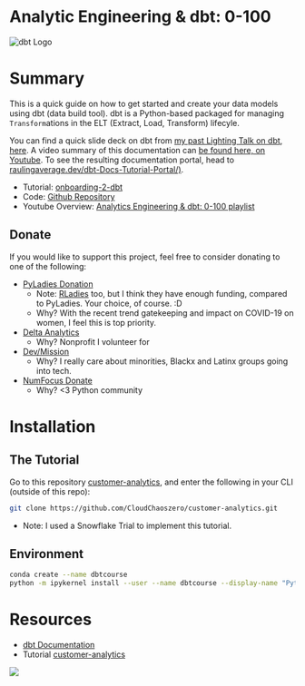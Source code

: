 # Analytic Engineering & dbt: 0-100

![dbt Logo](https://docs.getdbt.com/img/dbt-logo-full.png)

# Summary

This is a quick guide on how to get started and create your data models using dbt (data build tool).
dbt is a Python-based packaged for managing `Transform`ations in the ELT (Extract, Load, Transform) lifecyle.

You can find a quick slide deck on dbt from [my past Lighting Talk on dbt, here](https://raulingaverage.dev/Presentations/PyBayTalks/2020/dbt/Lighting-Talk-dbt#/).
A video summary of this documentation can [be found here, on Youtube](https://www.youtube.com/watch?v=EkeYdYnJ6kM&list=PL83V3nc76mDrEfz1rRZ3L2fDYXDGm8yLk&index=1).
To see the resulting documentation portal, head to [raulingaverage.dev/dbt-Docs-Tutorial-Portal/)](https://raulingaverage.dev/dbt-Docs-Tutorial-Portal/).

* Tutorial: [onboarding-2-dbt](https://github.com/CloudChaoszero/onboarding-2-dbt)
* Code: [Github Repository](https://github.com/CloudChaoszero/customer-analytics)
* Youtube Overview: [Analytics Engineering & dbt: 0-100 playlist](https://www.youtube.com/watch?v=EkeYdYnJ6kM&list=PL83V3nc76mDrEfz1rRZ3L2fDYXDGm8yLk&index=1)
## Donate

If you would like to support this project, feel free to consider donating to one of the following:

* [PyLadies Donation](https://psfmember.org/civicrm/contribute/transact?reset=1&id=6)
    * Note: [RLadies](https://rladies.org/) too, but I think they have enough funding, compared to PyLadies. Your choice, of course. :D
    * Why? With the recent trend gatekeeping and impact on COVID-19 on women, I feel this is top priority.
* [Delta Analytics](http://www.deltanalytics.org/donate.html)
    * Why? Nonprofit I volunteer for
* [Dev/Mission](https://devmission.org/)
    * Why? I really care about minorities, Blackx and Latinx groups going into tech.
* [NumFocus Donate](https://numfocus.org/donate)
    * Why? <3 Python community

# Installation

## The Tutorial

Go to this repository [customer-analytics](https://github.com/CloudChaoszero/customer-analytics), and enter the following in your CLI (outside of this repo):
```bash
git clone https://github.com/CloudChaoszero/customer-analytics.git
```
* Note: I used a Snowflake Trial to implement this tutorial.

## Environment

```bash
conda create --name dbtcourse
python -m ipykernel install --user --name dbtcourse --display-name "Python (dbt Course)"
```


# Resources

* [dbt Documentation](https://docs.getdbt.com/)
* Tutorial [customer-analytics](https://github.com/CloudChaoszero/customer-analytics)

![](https://media.giphy.com/media/QYkX9IMHthYn0Y3pcG/giphy.gif)
